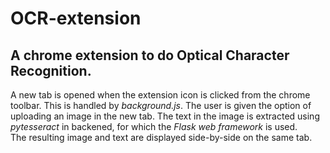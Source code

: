 # OCR-extension
A chrome extension to do Optical Character Recognition.
---
A new tab is opened when the extension icon is clicked from the chrome toolbar. This is handled by *background.js*.
The user is given the option of uploading an image in the new tab. The text in the image is extracted using *pytesseract* in backened, for which the *Flask web framework* is used. 
<br />
The resulting image and text are displayed side-by-side on the same tab.


